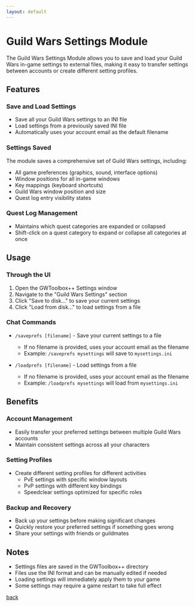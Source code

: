 ```yaml
---
layout: default
---
```


# Guild Wars Settings Module

The Guild Wars Settings Module allows you to save and load your Guild Wars in-game settings to external files, making it easy to transfer settings between accounts or create different setting profiles.

## Features

### Save and Load Settings
- Save all your Guild Wars settings to an INI file
- Load settings from a previously saved INI file
- Automatically uses your account email as the default filename

### Settings Saved
The module saves a comprehensive set of Guild Wars settings, including:
- All game preferences (graphics, sound, interface options)
- Window positions for all in-game windows
- Key mappings (keyboard shortcuts)
- Guild Wars window position and size
- Quest log entry visibility states

### Quest Log Management
- Maintains which quest categories are expanded or collapsed
- Shift-click on a quest category to expand or collapse all categories at once

## Usage

### Through the UI
1. Open the GWToolbox++ Settings window
2. Navigate to the "Guild Wars Settings" section
3. Click "Save to disk..." to save your current settings
4. Click "Load from disk..." to load settings from a file

### Chat Commands
- `/saveprefs [filename]` - Save your current settings to a file
  - If no filename is provided, uses your account email as the filename
  - Example: `/saveprefs mysettings` will save to `mysettings.ini`

- `/loadprefs [filename]` - Load settings from a file
  - If no filename is provided, uses your account email as the filename
  - Example: `/loadprefs mysettings` will load from `mysettings.ini`

## Benefits

### Account Management
- Easily transfer your preferred settings between multiple Guild Wars accounts
- Maintain consistent settings across all your characters

### Setting Profiles
- Create different setting profiles for different activities
  - PvE settings with specific window layouts
  - PvP settings with different key bindings
  - Speedclear settings optimized for specific roles

### Backup and Recovery
- Back up your settings before making significant changes
- Quickly restore your preferred settings if something goes wrong
- Share your settings with friends or guildmates

## Notes

- Settings files are saved in the GWToolbox++ directory
- Files use the INI format and can be manually edited if needed
- Loading settings will immediately apply them to your game
- Some settings may require a game restart to take full effect

[back](./)
